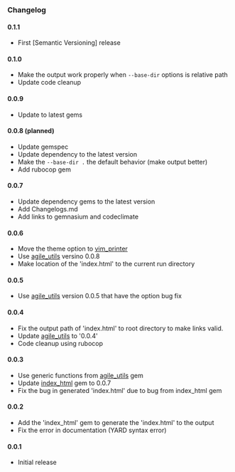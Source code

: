 ### Changelog

#### 0.1.1

- First [Semantic Versioning] release

#### 0.1.0

- Make the output work properly when `--base-dir` options is relative path
- Update code cleanup

#### 0.0.9
- Update to latest gems

#### 0.0.8 (planned)

- Update gemspec
- Update dependency to the latest version
- Make the `--base-dir .` the default behavior (make output better)
- Add rubocop gem

#### 0.0.7

- Update dependency gems to the latest version
- Add Changelogs.md
- Add links to gemnasium and codeclimate

#### 0.0.6

- Move the theme option to [vim_printer][]
- Use [agile_utils][] versino 0.0.8
- Make location of the 'index.html' to the current run directory

#### 0.0.5

- Use [agile_utils][] version 0.0.5 that have the option bug fix

#### 0.0.4

- Fix the output path of 'index.html' to root directory to make links valid.
- Update [agile_utils][] to '0.0.4'
- Code cleanup using rubocop

#### 0.0.3

- Use generic functions from [agile_utils][] gem
- Update [index_html][] gem to 0.0.7
- Fix the bug in generated 'index.html' due to bug from index_html gem

#### 0.0.2

- Add the 'index_html' gem to generate the 'index.html' to the output
- Fix the error in documentation (YARD syntax error)

#### 0.0.1

- Initial release

[agile_utils]: https://rubygems.org/gems/agile_utils
[index_html]: https://rubygems.org/gems/index_html
[vim_printer]: https://rubygems.org/gems/vim_printer
